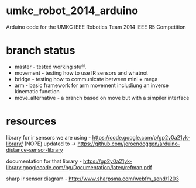 umkc_robot_2014_arduino
=======================

Arduino code for the UMKC IEEE Robotics Team 2014 IEEE R5 Competition

branch status
=======
* master - tested working stuff.
* movement - testing how to use IR sensors and whatnot
* bridge - testing how to communicate between mini + mega
* arm - basic framework for arm movement includiung an inverse kinematic function
* move_alternative - a branch based on move but with a simpiler interface

resources
======
library for ir sensors we are using - https://code.google.com/p/gp2y0a21yk-library/ (NOPE) 
updated to -> https://github.com/jeroendoggen/arduino-distance-sensor-library

documentation for that library - https://gp2y0a21yk-library.googlecode.com/hg/Documentation/latex/refman.pdf

sharp ir sensor diagram - http://www.sharpsma.com/webfm_send/1203
